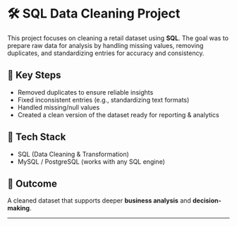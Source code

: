 # 🛠️ SQL Data Cleaning Project  

This project focuses on cleaning a retail dataset using **SQL**. The goal was to prepare raw data for analysis by handling missing values, removing duplicates, and standardizing entries for accuracy and consistency.  

## 🔑 Key Steps  
- Removed duplicates to ensure reliable insights  
- Fixed inconsistent entries (e.g., standardizing text formats)  
- Handled missing/null values  
- Created a clean version of the dataset ready for reporting & analytics  

## 📂 Tech Stack  
- SQL (Data Cleaning & Transformation)  
- MySQL / PostgreSQL (works with any SQL engine)  

## 🚀 Outcome  
A cleaned dataset that supports deeper **business analysis** and **decision-making**.  

---


